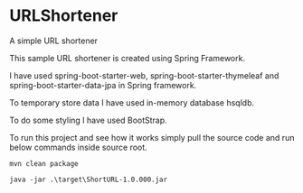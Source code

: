 # URLShortener
A simple URL shortener

This sample URL shortener is created using Spring Framework.

I have used spring-boot-starter-web, spring-boot-starter-thymeleaf and
spring-boot-starter-data-jpa in Spring framework.

To temporary store data I have used in-memory database hsqldb.

To do some styling I have used BootStrap.

To run this project and see how it works simply pull the source code and
run below commands inside source root.

``
mvn clean package
``

``
java -jar .\target\ShortURL-1.0.000.jar
``
